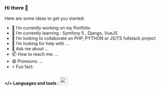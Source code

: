 ### Hi there 👋


Here are some ideas to get you started:

- 🔭 I’m currently working on my Portfolio
- 🌱 I’m currently learning : Symfony 5 , Django, VueJS
- 👯 I’m looking to collaborate on PHP, PYTHON or JS/TS fullstack project
- 🤔 I’m looking for help with ...
- 💬 Ask me about ...
- 📫 How to reach me: ...
- 😄 Pronouns: ...
- ⚡ Fun fact: 
#### </> Languages and tools : <img width="25px" src="https://cdn.jsdelivr.net/gh/devicons/devicon/icons/docker/docker-plain-wordmark.svg" /> 
